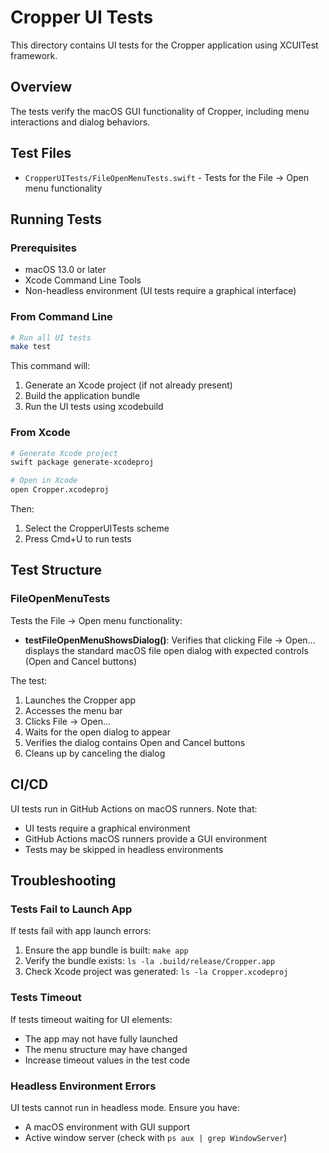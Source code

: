 # Cropper UI Tests

This directory contains UI tests for the Cropper application using XCUITest framework.

## Overview

The tests verify the macOS GUI functionality of Cropper, including menu interactions and dialog behaviors.

## Test Files

- `CropperUITests/FileOpenMenuTests.swift` - Tests for the File → Open menu functionality

## Running Tests

### Prerequisites

- macOS 13.0 or later
- Xcode Command Line Tools
- Non-headless environment (UI tests require a graphical interface)

### From Command Line

```bash
# Run all UI tests
make test
```

This command will:
1. Generate an Xcode project (if not already present)
2. Build the application bundle
3. Run the UI tests using xcodebuild

### From Xcode

```bash
# Generate Xcode project
swift package generate-xcodeproj

# Open in Xcode
open Cropper.xcodeproj
```

Then:
1. Select the CropperUITests scheme
2. Press Cmd+U to run tests

## Test Structure

### FileOpenMenuTests

Tests the File → Open menu functionality:

- **testFileOpenMenuShowsDialog()**: Verifies that clicking File → Open... displays the standard macOS file open dialog with expected controls (Open and Cancel buttons)

The test:
1. Launches the Cropper app
2. Accesses the menu bar
3. Clicks File → Open...
4. Waits for the open dialog to appear
5. Verifies the dialog contains Open and Cancel buttons
6. Cleans up by canceling the dialog

## CI/CD

UI tests run in GitHub Actions on macOS runners. Note that:
- UI tests require a graphical environment
- GitHub Actions macOS runners provide a GUI environment
- Tests may be skipped in headless environments

## Troubleshooting

### Tests Fail to Launch App

If tests fail with app launch errors:
1. Ensure the app bundle is built: `make app`
2. Verify the bundle exists: `ls -la .build/release/Cropper.app`
3. Check Xcode project was generated: `ls -la Cropper.xcodeproj`

### Tests Timeout

If tests timeout waiting for UI elements:
- The app may not have fully launched
- The menu structure may have changed
- Increase timeout values in the test code

### Headless Environment Errors

UI tests cannot run in headless mode. Ensure you have:
- A macOS environment with GUI support
- Active window server (check with `ps aux | grep WindowServer`)
